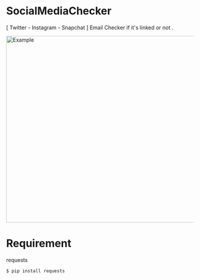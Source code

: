 # SocialMediaChecker
[ Twitter - Instagram - Snapchat ] Email Checker if it's linked or not . 

<a href="https://github.com/Fah4d"><img src="https://i.imgur.com/cKxxf6T.png" alt="Example" width="700" height="500"></a>

# Requirement

 requests 

` $ pip install requests `
